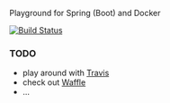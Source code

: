 Playground for Spring (Boot) and Docker 

[![Build Status](https://travis-ci.org/Regi666/senseless-core.svg?branch=master)](https://travis-ci.org/Regi666/senseless-core)

### TODO
+ play around with [Travis](https://travis-ci.org/Regi666/senseless-core)
+ check out [Waffle](waffle.io)
+ ...


